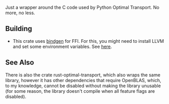 Just a wrapper around the C code used by Python Optimal Transport. No more, no less.

## Building

- This crate uses [bindgen](https://crates.io/crates/bindgen) for FFI. For this, you might
need to install LLVM and set some environment variables. See [here](https://rust-lang.github.io/rust-bindgen/requirements.html).

## See Also

There is also the crate rust-optimal-transport, which also wraps the same library, however
it has other dependencies that require OpenBLAS, which, to my knowledge, cannot be disabled
without making the library unusable (for some reason, the library doesn't compile when all
feature flags are disabled).
